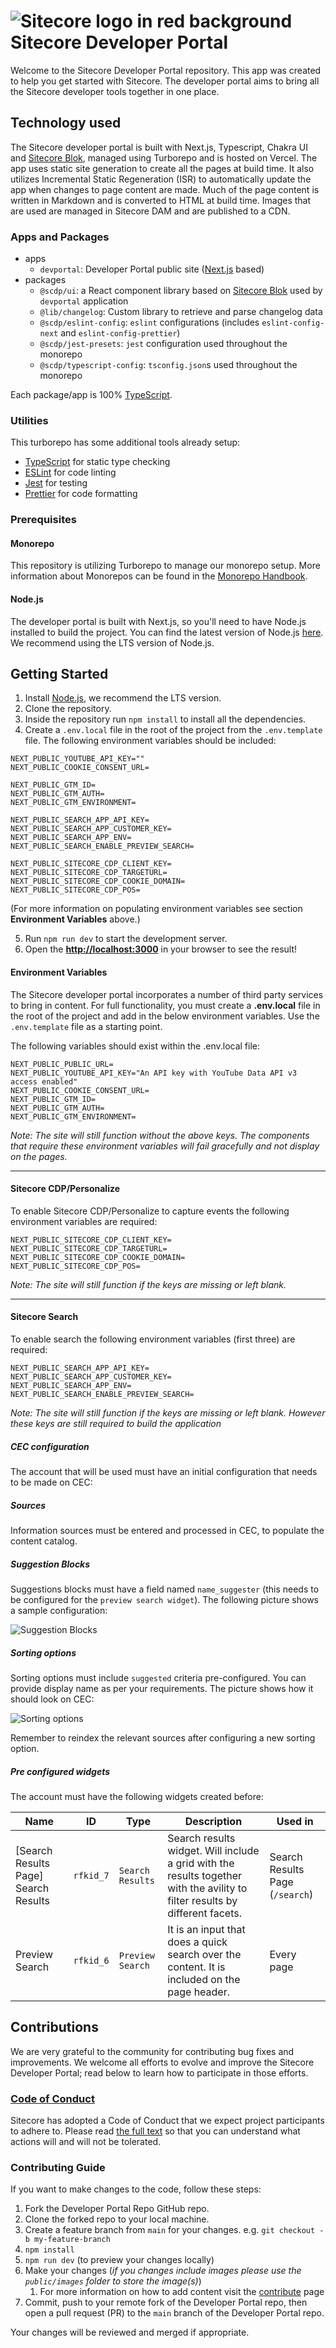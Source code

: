 # ![Sitecore logo in red background](https://github.com/Sitecore/developer-portal/raw/main/apps/devportal/public/favicon-32x32.png) Sitecore Developer Portal

Welcome to the Sitecore Developer Portal repository. This app was created to help you get started with Sitecore. The developer portal aims to bring all the Sitecore developer tools together in one place.

## Technology used

The Sitecore developer portal is built with Next.js, Typescript, Chakra UI and [Sitecore Blok](https://blok.sitecore.com), managed using Turborepo and is hosted on Vercel. The app uses static site generation to create all the pages at build time. It also utilizes Incremental Static Regeneration (ISR) to automatically update the app when changes to page content are made. Much of the page content is written in Markdown and is converted to HTML at build time. Images that are used are managed in Sitecore DAM and are published to a CDN.

### Apps and Packages

- apps
  - `devportal`: Developer Portal public site ([Next.js](https://nextjs.org/) based)
- packages
  - `@scdp/ui`: a React component library based on [Sitecore Blok](https://blok.sitecore.com) used by `devportal` application
  - `@lib/changelog`: Custom library to retrieve and parse changelog data
  - `@scdp/eslint-config`: `eslint` configurations (includes `eslint-config-next` and `eslint-config-prettier`)
  - `@scdp/jest-presets`: `jest` configuration used throughout the monorepo
  - `@scdp/typescript-config`: `tsconfig.json`s used throughout the monorepo

Each package/app is 100% [TypeScript](https://www.typescriptlang.org/).

### Utilities

This turborepo has some additional tools already setup:

- [TypeScript](https://www.typescriptlang.org/) for static type checking
- [ESLint](https://eslint.org/) for code linting
- [Jest](https://jestjs.io/) for testing
- [Prettier](https://prettier.io) for code formatting

### Prerequisites

#### Monorepo

This repository is utilizing Turborepo to manage our monorepo setup. More information about Monorepos can be found in the [Monorepo Handbook](https://turbo.build/repo/docs/handbook).

#### Node.js

The developer portal is built with Next.js, so you'll need to have Node.js installed to build the project. You can find the latest version of Node.js [here](https://nodejs.org/en/). We recommend using the LTS version of Node.js.

## Getting Started

1. Install [Node.js](https://nodejs.org/en/), we recommend the LTS version.
2. Clone the repository.
3. Inside the repository run `npm install` to install all the dependencies.
4. Create a `.env.local` file in the root of the project from the `.env.template` file. The following environment variables should be included:

```
NEXT_PUBLIC_YOUTUBE_API_KEY=""
NEXT_PUBLIC_COOKIE_CONSENT_URL=

NEXT_PUBLIC_GTM_ID=
NEXT_PUBLIC_GTM_AUTH=
NEXT_PUBLIC_GTM_ENVIRONMENT=

NEXT_PUBLIC_SEARCH_APP_API_KEY=
NEXT_PUBLIC_SEARCH_APP_CUSTOMER_KEY=
NEXT_PUBLIC_SEARCH_APP_ENV=
NEXT_PUBLIC_SEARCH_ENABLE_PREVIEW_SEARCH=

NEXT_PUBLIC_SITECORE_CDP_CLIENT_KEY=
NEXT_PUBLIC_SITECORE_CDP_TARGETURL=
NEXT_PUBLIC_SITECORE_CDP_COOKIE_DOMAIN=
NEXT_PUBLIC_SITECORE_CDP_POS=
```

(For more information on populating environment variables see section **Environment Variables** above.)

5. Run `npm run dev` to start the development server.
6. Open the **<http://localhost:3000>** in your browser to see the result!

#### Environment Variables

The Sitecore developer portal incorporates a number of third party services to bring in content. For full functionality, you must create a **.env.local** file in the root of the project and add in the below environment variables. Use the `.env.template` file as a starting point.

The following variables should exist within the .env.local file:

```
NEXT_PUBLIC_PUBLIC_URL=
NEXT_PUBLIC_YOUTUBE_API_KEY="An API key with YouTube Data API v3 access enabled"
NEXT_PUBLIC_COOKIE_CONSENT_URL=
NEXT_PUBLIC_GTM_ID=
NEXT_PUBLIC_GTM_AUTH=
NEXT_PUBLIC_GTM_ENVIRONMENT=
```

_Note: The site will still function without the above keys. The components that require these environment variables will fail gracefully and not display on the pages._

---

#### Sitecore CDP/Personalize

To enable Sitecore CDP/Personalize to capture events the following environment variables are required:

```
NEXT_PUBLIC_SITECORE_CDP_CLIENT_KEY=
NEXT_PUBLIC_SITECORE_CDP_TARGETURL=
NEXT_PUBLIC_SITECORE_CDP_COOKIE_DOMAIN=
NEXT_PUBLIC_SITECORE_CDP_POS=
```

_Note: The site will still function if the keys are missing or left blank._

--- 

#### Sitecore Search

To enable search the following environment variables (first three) are required:

```
NEXT_PUBLIC_SEARCH_APP_API_KEY=
NEXT_PUBLIC_SEARCH_APP_CUSTOMER_KEY=
NEXT_PUBLIC_SEARCH_APP_ENV=
NEXT_PUBLIC_SEARCH_ENABLE_PREVIEW_SEARCH=
```

_Note: The site will still function if the keys are missing or left blank. However these keys are still required to build the application_

##### CEC configuration

The account that will be used must have an initial configuration that needs to be made on CEC:

##### Sources

Information sources must be entered and processed in CEC, to populate the content catalog.

##### Suggestion Blocks

Suggestions blocks must have a field named `name_suggester` (this needs to be configured for the `preview search widget`).
The following picture shows a sample configuration:

<img src=".github\images\CEC-Suggestion_Block.png" title="Suggestion Blocks" alt="Suggestion Blocks" />

##### Sorting options

Sorting options must include `suggested` criteria pre-configured. You can provide display name as per your requirements. The picture shows how it should look on CEC:

<img src=".github\images\CEC-Sorting_Option.png" title="Sorting options" alt="Sorting options" />

Remember to reindex the relevant sources after configuring a new sorting option.

##### Pre configured widgets

The account must have the following widgets created before:

| Name                                 | ID        | Type             | Description                                                                                                                  | Used in                         |
| ------------------------------------ | --------- | ---------------- | ---------------------------------------------------------------------------------------------------------------------------- | ------------------------------- |
| [Search Results Page] Search Results | `rfkid_7` | `Search Results` | Search results widget. Will include a grid with the results together with the avility to filter results by different facets. | Search Results Page (`/search`) |
| Preview Search                       | `rfkid_6` | `Preview Search` | It is an input that does a quick search over the content. It is included on the page header.                                 | Every page                      |

## Contributions

We are very grateful to the community for contributing bug fixes and improvements. We welcome all efforts to evolve and improve the Sitecore Developer Portal; read below to learn how to participate in those efforts.

### [Code of Conduct](https://github.com/Sitecore/developer-portal/blob/main/CODE_OF_CONDUCT.md)

Sitecore has adopted a Code of Conduct that we expect project participants to adhere to. Please read [the full text](https://github.com/Sitecore/developer-portal/blob/main/CODE_OF_CONDUCT.md) so that you can understand what actions will and will not be tolerated.

### Contributing Guide

If you want to make changes to the code, follow these steps:

1. Fork the Developer Portal Repo GitHub repo.
2. Clone the forked repo to your local machine.
3. Create a feature branch from `main` for your changes. e.g. `git checkout -b my-feature-branch`
4. `npm install`
5. `npm run dev` (to preview your changes locally)
6. Make your changes (_if you changes include images please use the `public/images` folder to store the image(s)_)
   1. For more information on how to add content visit the [contribute](https://developers.sitecore.com/contribute) page
7. Commit, push to your remote fork of the Developer Portal repo, then open a pull request (PR) to the `main` branch of the Developer Portal repo.

Your changes will be reviewed and merged if appropriate.
